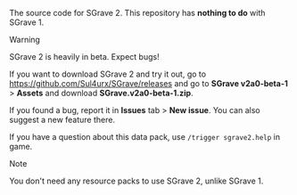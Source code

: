 The source code for SGrave 2. This repository has **nothing to do** with SGrave 1. 

> [!WARNING]
> SGrave 2 is heavily in beta. Expect bugs!

If you want to download SGrave 2 and try it out, go to https://github.com/Sul4urx/SGrave/releases and go to **SGrave v2a0-beta-1** > **Assets** and download **SGrave.v2a0-beta-1.zip**.

If you found a bug, report it in **Issues** tab > **New issue**. You can also suggest a new feature there.

If you have a question about this data pack, use `/trigger sgrave2.help` in game.

> [!NOTE]
> You don't need any resource packs to use SGrave 2, unlike SGrave 1.
